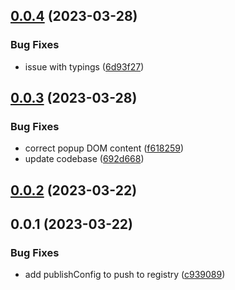## [0.0.4](https://github.com/geoql/maplibre-gl-inspect/compare/v0.0.3...v0.0.4) (2023-03-28)


### Bug Fixes

* issue with typings ([6d93f27](https://github.com/geoql/maplibre-gl-inspect/commit/6d93f27e3807105392aba3e8ff1403b490a9c0eb))



## [0.0.3](https://github.com/geoql/maplibre-gl-inspect/compare/v0.0.2...v0.0.3) (2023-03-28)


### Bug Fixes

* correct popup DOM content ([f618259](https://github.com/geoql/maplibre-gl-inspect/commit/f618259185804a802bc7cd9717960d7be183ad02))
* update codebase ([692d668](https://github.com/geoql/maplibre-gl-inspect/commit/692d6682d949d2ec9f7cb3bef4542aef0ef2fed1))



## [0.0.2](https://github.com/geoql/maplibre-gl-inspect/compare/v0.0.1...v0.0.2) (2023-03-22)



## 0.0.1 (2023-03-22)


### Bug Fixes

* add publishConfig to push to registry ([c939089](https://github.com/geoql/maplibre-gl-inspect/commit/c939089bb99540fda0d6a712d2a5d2bb69f2d258))



